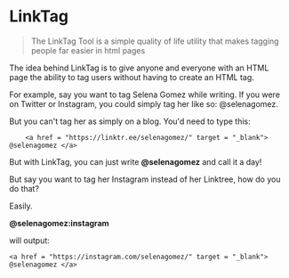 # LinkTag
 > The LinkTag Tool is a simple quality of life utility that makes tagging people far easier in html pages
 
 The idea behind LinkTag is to give anyone and everyone with an HTML page the ability to tag users without having to create an HTML <a> tag.
 
 For example, say you want to tag Selena Gomez while writing. If you were on Twitter or Instagram, you could simply tag her like so: @selenagomez.
 
 But you can't tag her as simply on a blog. You'd need to type this: 
 
		<a href = "https://linktr.ee/selenagomez/" target = "_blank"> @selenagomez </a>

But with LinkTag, you can just write __@selenagomez__ and call it a day!

But say you want to tag her Instagram instead of her Linktree, how do you do  that?

Easily.

__@selenagomez:instagram__

will output:

	<a href = "https://instagram.com/selenagomez/" target = "_blank"> @selenagomez </a>
	


 
 
